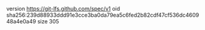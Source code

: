 version https://git-lfs.github.com/spec/v1
oid sha256:239d88933ddd91e3cce3ba0da79ea5c6fed2b82cdf47cf536dc460948a4e0a49
size 305
